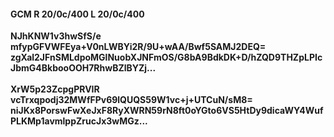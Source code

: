 #### GCM R 20/0c/400 L 20/0c/400
**NJhKNW1v3hwSfS/e**<br/>**mfypGFVWFEya+V0nLWBYi2R/9U+wAA/Bwf5SAMJ2DEQ=**<br/>**zgXal2JFnSMLdpoMGlNuobXJNFmOS/G8bA9BdkDK+D/hZQD9THZpLPIcJbmG4BkbooOOH7RhwBZlBYZj...**<br/><br/>
**XrW5p23ZcpgPRVIR**<br/>**vcTrxqpodj32MWfFPv69lQUQS59W1vc+j+UTCuN/sM8=**<br/>**niJKx8PorswFwXeJxF8RyXWRN59rN8ft0oYGto6VS5HtDy9dicaWY4WufPLKMp1avmlppZrucJx3wMGz...**